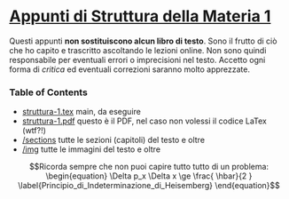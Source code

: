 
# [Appunti di Struttura della Materia 1](https://github.com/nand42/struttura-1.git)

Questi appunti **non sostituiscono alcun libro di testo**.
Sono il frutto di ciò che ho capito e trascritto ascoltando le lezioni online.
Non sono quindi responsabile per eventuali errori o imprecisioni nel testo.
Accetto ogni forma di *critica* ed eventuali correzioni saranno molto apprezzate.


### Table of Contents

- [struttura-1.tex](https://github.com/nand42/struttura-1/blob/main/struttura1.tex) main, da eseguire 
- [struttura-1.pdf](https://github.com/nand42/struttura-1/blob/main/struttura1.pdf) questo è il PDF, nel caso non volessi il codice LaTex (wtf?!)
- [/sections](https://github.com/nand42/struttura-1/tree/main/sections) tutte le sezioni (capitoli) del testo e oltre
- [/img](https://github.com/nand42/struttura-1/tree/main/img) tutte le immagini del testo e oltre

```math
Ricorda sempre che non puoi capire tutto tutto di un problema:
\begin{equation}
\Delta p_x \Delta x \ge \frac{ \hbar}{2 }
\label{Principio_di_Indeterminazione_di_Heisemberg}
\end{equation}
```
